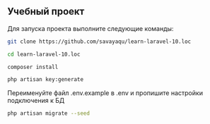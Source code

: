 ## Учебный проект
Для запуска проекта выполните следующие команды: 
``` sh
git clone https://github.com/savayaqu/learn-laravel-10.loc
```

```sh
cd learn-laravel-10.loc
```
```sh
composer install
```

```sh
php artisan key:generate
```

Переименуйте файл .env.example в .env и пропишите настройки подключения к БД

```sh
php artisan migrate --seed
```

